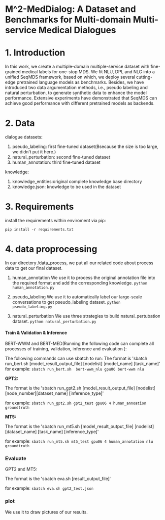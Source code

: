 # M^2-MedDialog: A Dataset and Benchmarks for Multi-domain Multi-service Medical Dialogues
# 1. Introduction 
In this work, we create a multiple-domain multiple-service dataset with fine-grained medical labels for one-stop MDS.
We fit NLU, DPL and NLG into a unified SeqMDS framework, based on which, we deploy several cutting-edge pretrained language models as benchmarks.
Besides, we have introduced two data argumentation methods, i.e., pseudo labeling and natural perturbation, to generate synthetic data to enhance the model performance.
Extensive experiments have demonstrated that SeqMDS can achieve good performance with different pretrained models as backends.

# 2. Data

dialogue datasets:
1) pseudo_labeling: first fine-tuned dataset(Bsecause the size is too large, we didn't put it here.)
2) natural_perturbation: second fine-tuned dataset
3) human_annotation: third fine-tuned dataset

knowledge:
1) knowledge_entities:original complete knowledge base directory
2) knowledge.json: knowledge to be used in the dataset

# 3. Requirements
install the requirements within enviroment via pip:

`pip install -r requirements.txt`

# 4. data proprocessing
In our directory /data_process, we put all our related code about process data to get our final dataset.
1) human_annotation
We use it to process the original annotation file into the required format and add the corresponding knowledge.
`python human_annotation.py`

2) pseudo_labeling
We use it to automatically label our large-scale conversations to get pseudo_labeling dataset.
`python pseudo_labeling.py`

3) natural_perturbation
We use three strategies to build natural_pertubation dataset.
`python natural_perturbation.py`


#### Train & Validation & Inference

BERT-WWM and BERT-MED(Running the following code can complete all processes of training, validation, inference and evaluation ):

The following commands can use sbatch to run:
The format is 'sbatch run_bert.sh [model_result_output_file] [nodelist] [model_name] [task_name]' for example:
`sbatch run_bert.sh  bert-wwm_nlu gpu06 bert-wwm nlu`

**GPT2:**

The format is the 'sbatch run_gpt2.sh [model_result_output_file] [nodelist] [node_number][dataset_name] [inference_type]'

for example:
`sbatch run_gpt2.sh gpt2_test gpu06 4 human_annoation groundtruth`

**MT5:**

The format is the 'sbatch run_mt5.sh [model_result_output_file] [nodelist] [dataset_name] [task_name] [inference_type]'

for example:
`sbatch run_mt5.sh mt5_test gpu06 4 human_annotation nlu groundtruth`


### Evaluate
GPT2 and MT5:

The format is the 'sbatch eva.sh [result_output_file]'

for example:
`sbatch eva.sh gpt2_test.json`

### plot
We use it to draw pictures of our results.
